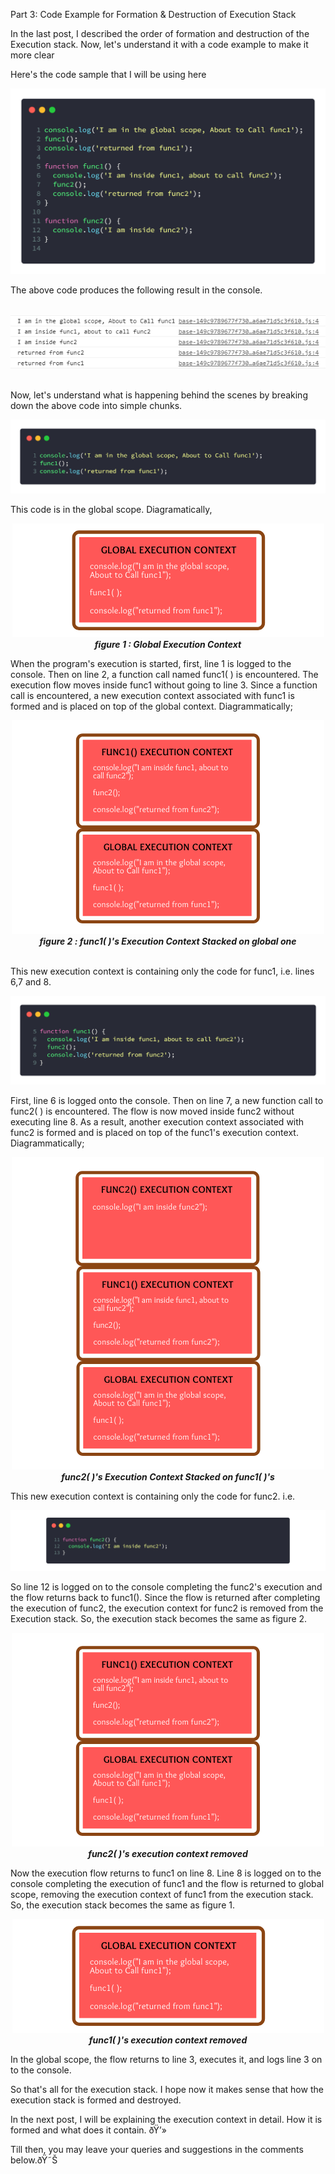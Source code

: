 Part 3: Code Example for Formation & Destruction of Execution Stack

In the last post, I described the order of formation and destruction of the Execution stack. Now, let's understand it with a code example to make it more clear

Here's the code sample that I will be using here

<p align="center">
    <img src="https://raw.githubusercontent.com/ujalak1812/Blogs/master/images/img5.png" alt="JavaScript Code Sample" />
</p>


The above code produces the following result in the console. 

<p align="center">
    <br>
    <img src="https://raw.githubusercontent.com/ujalak1812/Blogs/master/images/img6.PNG" alt="Result of the code Sample" />
    <br><br>
</p>

Now, let's understand what is happening behind the scenes by breaking down the above code into simple chunks.

<p align="center">
    <img src="https://raw.githubusercontent.com/ujalak1812/Blogs/master/images/img7.PNG" alt="Global Context of Code Sample" />
    <br>
</p>

This code is in the global scope. Diagramatically,

<p align="center">
    <img src="https://raw.githubusercontent.com/ujalak1812/Blogs/master/images/img8.png" alt="Global Context figure" />
    <br>
    <strong><em>figure 1 : Global Execution Context</em></strong>
    <br>
</p>

When the program's execution is started, first, line 1 is logged to the console. Then on line 2, a function call named func1( ) is encountered. The execution flow moves inside func1 without going to line 3. Since a function call is encountered, a new execution context associated with func1 is formed and is placed on top of the global context. Diagrammatically;

<p align="center">
    <img src="https://raw.githubusercontent.com/ujalak1812/Blogs/master/images/img9.png" alt="Execution Stack containing func1's context" />
    <br>
    <strong><em>figure 2 : func1( )'s Execution Context Stacked on global one</em></strong>
    <br><br>
</p>

This new execution context is containing only the code for func1, i.e. lines 6,7 and 8. 

<p align="center">
    <img src="https://raw.githubusercontent.com/ujalak1812/Blogs/master/images/img10.PNG" alt="func1's context in code sample" />
    <br>
</p>

First, line 6 is logged onto the console. Then on line 7,  a new function call to func2( ) is encountered. The flow is now moved inside func2 without executing line 8. As a result, another execution context associated with func2 is formed and is placed on top of the func1's execution context. Diagrammatically;

<p align="center">
    <img src="https://raw.githubusercontent.com/ujalak1812/Blogs/master/images/img11.png" alt="Execution Stack containing func2's context as well" />
    <br>
    <strong><em>func2( )'s Execution Context Stacked on func1( )'s</em></strong>
    <br>
</p>

This new execution context is containing only the code for func2. i.e.

<p align="center">
    <img src="https://raw.githubusercontent.com/ujalak1812/Blogs/master/images/img12.PNG" alt="" />
    <br>
</p>

So line 12 is logged on to the console completing the func2's execution and the flow returns back to func1(). Since the flow is returned after completing the execution of func2, the execution context for func2 is removed from the Execution stack. So, the execution stack becomes the same as figure 2.

<p align="center">
    <img src="https://raw.githubusercontent.com/ujalak1812/Blogs/master/images/img9.png" alt="Execution Stack containing func1's context" />
    <br>
    <strong><em>func2( )'s execution context removed</em></strong>
    <br>
</p>

Now the execution flow returns to func1 on line 8. Line 8 is logged on to the console completing the execution of func1 and the flow is returned to global scope, removing the execution context of func1 from the execution stack. So, the execution stack becomes the same as figure 1.

<p align="center">
    <img src="https://raw.githubusercontent.com/ujalak1812/Blogs/master/images/img8.png" alt="Global Context figure" />
    <br>
    <strong><em>func1( )'s execution context removed</em></strong>
    <br>
</p>

In the global scope, the flow returns to line 3, executes it, and logs line 3 on to the console. 

So that's all for the execution stack. I hope now it makes sense that how the execution stack is formed and destroyed.

In the next post, I will be explaining the execution context in detail. How it is formed and what does it contain. ðŸ’»

Till then, you may leave your queries and suggestions in the comments below.ðŸ˜Š